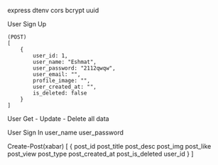 express
dtenv
cors
bcrypt
uuid


User Sign Up 

    (POST)
    [
        {
            user_id: 1,
            user_name: "Eshmat",
            user_password: "2112qwqw",
            user_email: "",
            profile_image: "",
            user_created_at: "",
            is_deleted: false
        }
    ]


User Get - Update - Delete
    all data


User Sign In
    user_name
    user_password

Create-Post(xabar)
    [
        {
            post_id
            post_title
            post_desc
            post_img
            post_like
            post_view
            post_type
            post_created_at
            post_is_deleted
            user_id
        }
    ]